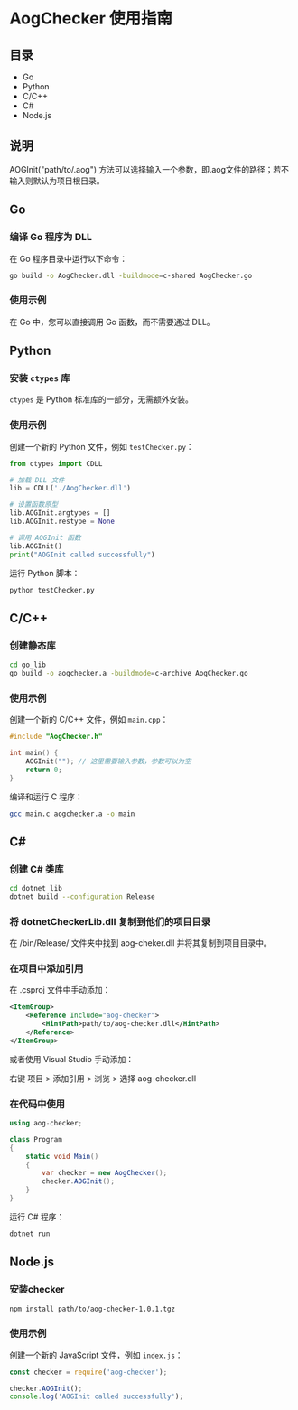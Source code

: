 # AogChecker 使用指南

## 目录

- Go
- Python
- C/C++
- C#
- Node.js

## 说明
AOGInit("path/to/.aog") 方法可以选择输入一个参数，即.aog文件的路径；若不输入则默认为项目根目录。

## Go

### 编译 Go 程序为 DLL

在 Go 程序目录中运行以下命令：

```sh
go build -o AogChecker.dll -buildmode=c-shared AogChecker.go
```

### 使用示例

在 Go 中，您可以直接调用 Go 函数，而不需要通过 DLL。

## Python

### 安装 `ctypes` 库

`ctypes` 是 Python 标准库的一部分，无需额外安装。

### 使用示例

创建一个新的 Python 文件，例如 `testChecker.py`：

```python
from ctypes import CDLL

# 加载 DLL 文件
lib = CDLL('./AogChecker.dll')

# 设置函数原型
lib.AOGInit.argtypes = []
lib.AOGInit.restype = None

# 调用 AOGInit 函数
lib.AOGInit()
print("AOGInit called successfully")
```

运行 Python 脚本：

```sh
python testChecker.py
```

## C/C++

### 创建静态库
```sh
cd go_lib
go build -o aogchecker.a -buildmode=c-archive AogChecker.go
```

### 使用示例

创建一个新的 C/C++ 文件，例如 `main.cpp`：

```c
#include "AogChecker.h"

int main() { 
    AOGInit(""); // 这里需要输入参数，参数可以为空
    return 0;
}

```

编译和运行 C 程序：

```sh
gcc main.c aogchecker.a -o main
```

## C#

### 创建 C# 类库
```sh
cd dotnet_lib
dotnet build --configuration Release
```

### 将 dotnetCheckerLib.dll 复制到他们的项目目录
在 /bin/Release/ 文件夹中找到 aog-cheker.dll 并将其复制到项目目录中。

### 在项目中添加引用

在 .csproj 文件中手动添加：

```xml
<ItemGroup>
    <Reference Include="aog-checker">
        <HintPath>path/to/aog-checker.dll</HintPath>
    </Reference>
</ItemGroup>
```

或者使用 Visual Studio 手动添加：

右键 项目 > 添加引用 > 浏览 > 选择 aog-checker.dll

### 在代码中使用

```csharp
using aog-checker;

class Program
{
    static void Main()
    {
        var checker = new AogChecker();
        checker.AOGInit();
    }
}
```

运行 C# 程序：

```sh
dotnet run
```

## Node.js

### 安装checker

```sh
npm install path/to/aog-checker-1.0.1.tgz
```

### 使用示例

创建一个新的 JavaScript 文件，例如 `index.js`：

```javascript
const checker = require('aog-checker');

checker.AOGInit();
console.log('AOGInit called successfully');
```
​
